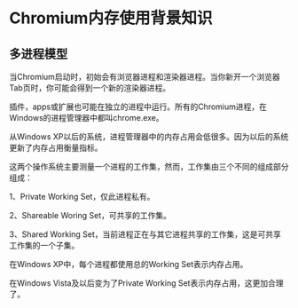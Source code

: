 # Chromium内存使用背景知识

## 多进程模型

当Chromium启动时，初始会有浏览器进程和渲染器进程。当你新开一个浏览器Tab页时，你可能会得到一个新的渲染器进程。

插件，apps或扩展也可能在独立的进程中运行。所有的Chromium进程，在Windows的进程管理器中都叫chrome.exe。

从Windows XP以后的系统，进程管理器中的内存占用会低很多。因为以后的系统更新了内存占用衡量指标。

这两个操作系统主要测量一个进程的工作集，然而，工作集由三个不同的组成部分组成：

1、Private Working Set，仅此进程私有。

2、Shareable Woring Set，可共享的工作集。

3、Shared Working Set，当前进程正在与其它进程共享的工作集，这是可共享工作集的一个子集。

在Windows XP中，每个进程都使用总的Working Set表示内存占用。

在Windows Vista及以后变为了Private Working Set表示内存占用，这更加合理了。